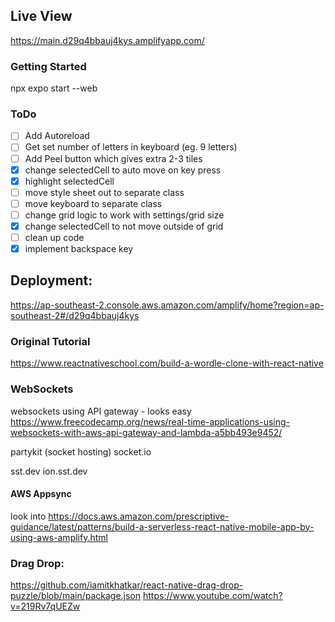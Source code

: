 ## Live View
https://main.d29q4bbauj4kys.amplifyapp.com/

### Getting Started
npx expo start --web

### ToDo
 - [ ] Add Autoreload
 - [ ] Get set number of letters in keyboard (eg. 9 letters)
 - [ ] Add Peel button which gives extra 2-3 tiles
 - [x] change selectedCell to auto move on key press
 - [x] highlight selectedCell
 - [ ] move style sheet out to separate class
 - [ ] move keyboard to separate class
 - [ ] change grid logic to work with settings/grid size
 - [x] change selectedCell to not move outside of grid
 - [ ] clean up code
 - [x] implement backspace key

## Deployment:
https://ap-southeast-2.console.aws.amazon.com/amplify/home?region=ap-southeast-2#/d29q4bbauj4kys

### Original Tutorial
https://www.reactnativeschool.com/build-a-wordle-clone-with-react-native

### WebSockets
websockets using API gateway - looks easy
https://www.freecodecamp.org/news/real-time-applications-using-websockets-with-aws-api-gateway-and-lambda-a5bb493e9452/

partykit (socket hosting)
socket.io

sst.dev 
ion.sst.dev


#### AWS Appsync
look into
https://docs.aws.amazon.com/prescriptive-guidance/latest/patterns/build-a-serverless-react-native-mobile-app-by-using-aws-amplify.html

### Drag Drop:
https://github.com/iamitkhatkar/react-native-drag-drop-puzzle/blob/main/package.json
https://www.youtube.com/watch?v=219Rv7qUEZw


